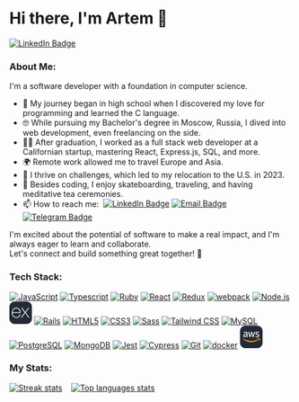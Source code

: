 <h1>Hi there, I'm Artem 👋</h1>

<div id="badges">
  <a href="https://www.linkedin.com/in/artemplv">
    <img src="https://img.shields.io/badge/LinkedIn-0A66C2?style=for-the-badge&logo=linkedin&logoColor=white" alt="LinkedIn Badge">
  </a>
</div>

### About Me:

I'm a software developer with a foundation in computer science.

- 🚀 My journey began in high school when I discovered my love for programming and learned the C language.
- 🤓 While pursuing my Bachelor's degree in Moscow, Russia, I dived into web development, even freelancing on the side.
- 👨‍💻 After graduation, I worked as a full stack web developer at a Californian startup, mastering React, Express.js, SQL, and more.
- 🌍 Remote work allowed me to travel Europe and Asia.
- 🎯 I thrive on challenges, which led to my relocation to the U.S. in 2023.
- 🌱 Besides coding, I enjoy skateboarding, traveling, and having meditative tea ceremonies.
- 📫 How to reach me:&nbsp; <a href="https://www.linkedin.com/in/artemplv"><img align="top" src="https://img.shields.io/badge/-artemplv-0A66C2?style=flat&logo=Linkedin&logoColor=white" alt="LinkedIn Badge"></a> <a href="mailto:dev.artemplv@gmail.com"><img align="top" src="https://img.shields.io/badge/-dev.artemplv@gmail.com-blue?style=flat&logo=data:image/svg+xml;base64,PHN2ZyB4bWxucz0iaHR0cDovL3d3dy53My5vcmcvMjAwMC9zdmciIHdpZHRoPSIyNCIgaGVpZ2h0PSIyNCIgdmlld0JveD0iMCAwIDI0IDI0IiBmaWxsPSJub25lIiBzdHJva2U9IndoaXRlIiBzdHJva2Utd2lkdGg9IjIiIHN0cm9rZS1saW5lY2FwPSJyb3VuZCIgc3Ryb2tlLWxpbmVqb2luPSJyb3VuZCIgY2xhc3M9ImZlYXRoZXIgZmVhdGhlci1tYWlsIj48cGF0aCBkPSJNNCA0aDE2YzEuMSAwIDIgLjkgMiAydjEyYzAgMS4xLS45IDItMiAySDRjLTEuMSAwLTItLjktMi0yVjZjMC0xLjEuOS0yIDItMnoiPjwvcGF0aD48cG9seWxpbmUgcG9pbnRzPSIyMiw2IDEyLDEzIDIsNiI+PC9wb2x5bGluZT48L3N2Zz4=" alt="Email Badge"></a> <a href="https://t.me/artemplv"><img align="top" src="https://img.shields.io/badge/-artemplv-26A5E4?style=flat&logo=telegram&logoColor=white" alt="Telegram Badge"></a>

I'm excited about the potential of software to make a real impact, and I'm always eager to learn and collaborate.  
Let's connect and build something great together! 🤝

### Tech Stack:

<p>
<a href="https://developer.mozilla.org/en-US/docs/Web/JavaScript" title="JavaScript"><img src="https://github.com/get-icon/geticon/raw/master/icons/javascript.svg" alt="JavaScript" width="40" height="40"></a>
<a href="https://www.typescriptlang.org/" title="Typescript"><img src="https://github.com/get-icon/geticon/raw/master/icons/typescript-icon.svg" alt="Typescript" width="40" height="40"></a>
<a href="https://www.ruby-lang.org/" title="Ruby"><img src="https://github.com/get-icon/geticon/raw/master/icons/ruby.svg" alt="Ruby" width="40" height="40"></a>
<a href="https://reactjs.org/" title="React"><img src="https://github.com/get-icon/geticon/raw/master/icons/react.svg" alt="React" width="40" height="40"></a>
<a href="https://redux.js.org/" title="Redux"><img src="https://github.com/get-icon/geticon/raw/master/icons/redux.svg" alt="Redux" width="40" height="40"></a>
<a href="https://webpack.js.org/" title="webpack"><img src="https://github.com/get-icon/geticon/raw/master/icons/webpack.svg" alt="webpack" width="40" height="40"></a>
<a href="https://nodejs.org/" title="Node.js"><img src="https://github.com/get-icon/geticon/raw/master/icons/nodejs-icon.svg" alt="Node.js" width="40" height="40"></a>
<a href="https://expressjs.com/" title="Express"><img src="https://raw.githubusercontent.com/tandpfun/skill-icons/main/icons/ExpressJS-Dark.svg" alt="Express" width="40" height="40"></a>
<a href="https://rubyonrails.org/" title="Rails"><img src="https://github.com/get-icon/geticon/raw/master/icons/rails.svg" alt="Rails" width="40" height="40"></a>
<a href="https://www.w3.org/TR/html5/" title="HTML5"><img src="https://github.com/get-icon/geticon/raw/master/icons/html-5.svg" alt="HTML5" width="40" height="40"></a>
<a href="https://www.w3.org/TR/CSS/" title="CSS3"><img src="https://github.com/get-icon/geticon/raw/master/icons/css-3.svg" alt="CSS3" width="40" height="40"></a>
<a href="https://sass-lang.com/" title="Sass"><img src="https://github.com/get-icon/geticon/raw/master/icons/sass.svg" alt="Sass" width="40" height="40"></a>
<a href="https://tailwindcss.com/" title="Tailwind CSS"><img src="https://github.com/get-icon/geticon/raw/master/icons/tailwindcss-icon.svg" alt="Tailwind CSS" width="40" height="40"></a>
<a href="https://dev.mysql.com/" title="MySQL"><img src="https://github.com/get-icon/geticon/raw/master/icons/mysql.svg" alt="MySQL" width="40" height="40"></a>
<a href="https://www.postgresql.org/" title="PostgreSQL"><img src="https://github.com/get-icon/geticon/raw/master/icons/postgresql.svg" alt="PostgreSQL" width="40" height="40"></a>
<a href="https://www.mongodb.org/" title="MongoDB"><img src="https://github.com/get-icon/geticon/raw/master/icons/mongodb-icon.svg" alt="MongoDB" width="40" height="40"></a>
<a href="https://jestjs.io/" title="Jest"><img src="https://github.com/get-icon/geticon/raw/master/icons/jest.svg" alt="Jest" width="40" height="40"></a>
<a href="https://www.cypress.io/" title="Cypress"><img src="https://github.com/get-icon/geticon/raw/master/icons/cypress.svg" alt="Cypress" width="40" height="40"></a>
<a href="https://git-scm.com/" title="Git"><img src="https://github.com/get-icon/geticon/raw/master/icons/git-icon.svg" alt="Git" width="40" height="40"></a>
<a href="https://www.docker.com/" title="docker"><img src="https://github.com/get-icon/geticon/raw/master/icons/docker-icon.svg" alt="docker" width="40" height="40"></a>
<a href="https://aws.amazon.com/" title="AWS"><img src="https://raw.githubusercontent.com/tandpfun/skill-icons/main/icons/AWS-Dark.svg" alt="AWS" width="40" height="40"></a>
</p>

### My Stats:

<p>
  <a href="https://git.io/streak-stats"><img src="http://github-readme-streak-stats.herokuapp.com?user=artemplv&theme=dark&background=354f52" alt="Streak stats"></a>&nbsp;&nbsp;&nbsp;
  <a href="https://github.com/anuraghazra/github-readme-stats"><img src="https://github-readme-stats.vercel.app/api/top-langs/?username=artemplv&hide=CSS&layout=compact&theme=vision-friendly-dark&bg_color=354f52" alt="Top languages stats"></a>
</p>
